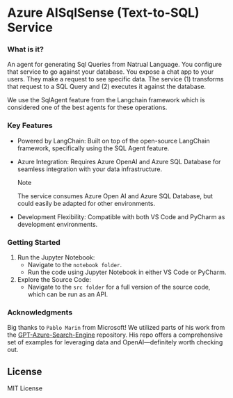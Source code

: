 # Azure AISqlSense (Text-to-SQL) Service

### What is it?

An agent for generating Sql Queries from Natrual Language. You configure that service to go against your database. You expose a chat app to your users. They make a request to see specific data. The service (1) transforms that request to a SQL Query and (2) executes it against the database. 

We use the SqlAgent feature from the Langchain framework which is considered one of the best agents for these operations. 

### Key Features

- Powered by LangChain: Built on top of the open-source LangChain framework, specifically using the SQL Agent feature.
- Azure Integration: Requires Azure OpenAI and Azure SQL Database for seamless integration with your data infrastructure.

    > [!NOTE]
    > The service consumes Azure Open AI and Azure SQL Database, but could easily be adapted for other environments.

- Development Flexibility: Compatible with both VS Code and PyCharm as development environments.

### Getting Started

1. Run the Jupyter Notebook:
   - Navigate to the `notebook folder`.
   - Run the code using Jupyter Notebook in either VS Code or PyCharm.
2. Explore the Source Code:
   - Navigate to the `src folder` for a full version of the source code, which can be run as an API.

### Acknowledgments

Big thanks to `Pablo Marin` from Microsoft! We utilized parts of his work from the [GPT-Azure-Search-Engine](https://github.com/pablomarin/GPT-Azure-Search-Engine) repository. His repo offers a comprehensive set of examples for leveraging data and OpenAI—definitely worth checking out.

## License
MIT License
